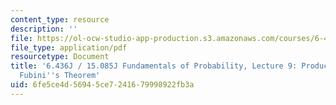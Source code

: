 ```yaml
---
content_type: resource
description: ''
file: https://ol-ocw-studio-app-production.s3.amazonaws.com/courses/6-436j-fundamentals-of-probability-fall-2018/6fe5ce4d56945ce7241679998922fb3a_MIT6_436JF18_lec09.pdf
file_type: application/pdf
resourcetype: Document
title: '6.436J / 15.085J Fundamentals of Probability, Lecture 9: Product Measure and
  Fubini''s Theorem'
uid: 6fe5ce4d-5694-5ce7-2416-79998922fb3a
---
```

